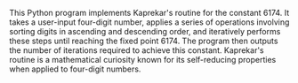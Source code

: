 This Python program implements Kaprekar's routine for the constant 6174. It takes a user-input four-digit number, applies a series of operations involving sorting digits in ascending and descending order, and iteratively performs these steps until reaching the fixed point 6174. The program then outputs the number of iterations required to achieve this constant. Kaprekar's routine is a mathematical curiosity known for its self-reducing properties when applied to four-digit numbers.